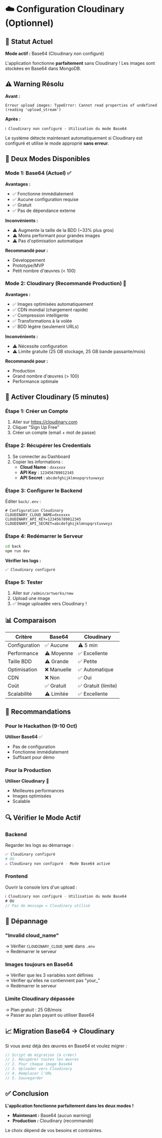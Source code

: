 # ☁️ Configuration Cloudinary (Optionnel)

## 📝 Statut Actuel

**Mode actif :** Base64 (Cloudinary non configuré)

L'application fonctionne **parfaitement** sans Cloudinary ! Les images sont stockées en Base64 dans MongoDB.

## ⚠️ Warning Résolu

**Avant :**
```
Erreur upload images: TypeError: Cannot read properties of undefined (reading 'upload_stream')
```

**Après :**
```
ℹ️ Cloudinary non configuré - Utilisation du mode Base64
```

Le système détecte maintenant automatiquement si Cloudinary est configuré et utilise le mode approprié **sans erreur**.

## 🎯 Deux Modes Disponibles

### Mode 1: Base64 (Actuel) ✅

**Avantages :**
- ✅ Fonctionne immédiatement
- ✅ Aucune configuration requise
- ✅ Gratuit
- ✅ Pas de dépendance externe

**Inconvénients :**
- ⚠️ Augmente la taille de la BDD (~33% plus gros)
- ⚠️ Moins performant pour grandes images
- ⚠️ Pas d'optimisation automatique

**Recommandé pour :**
- Développement
- Prototype/MVP
- Petit nombre d'œuvres (< 100)

### Mode 2: Cloudinary (Recommandé Production) 🚀

**Avantages :**
- ✅ Images optimisées automatiquement
- ✅ CDN mondial (chargement rapide)
- ✅ Compression intelligente
- ✅ Transformations à la volée
- ✅ BDD légère (seulement URLs)

**Inconvénients :**
- ⚠️ Nécessite configuration
- ⚠️ Limite gratuite (25 GB stockage, 25 GB bande passante/mois)

**Recommandé pour :**
- Production
- Grand nombre d'œuvres (> 100)
- Performance optimale

## 🔧 Activer Cloudinary (5 minutes)

### Étape 1: Créer un Compte

1. Aller sur https://cloudinary.com
2. Cliquer "Sign Up Free"
3. Créer un compte (email + mot de passe)

### Étape 2: Récupérer les Credentials

1. Se connecter au Dashboard
2. Copier les informations :
   - **Cloud Name** : `dxxxxxx`
   - **API Key** : `123456789012345`
   - **API Secret** : `abcdefghijklmnopqrstuvwxyz`

### Étape 3: Configurer le Backend

Éditer `back/.env` :

```env
# Configuration Cloudinary
CLOUDINARY_CLOUD_NAME=dxxxxxx
CLOUDINARY_API_KEY=123456789012345
CLOUDINARY_API_SECRET=abcdefghijklmnopqrstuvwxyz
```

### Étape 4: Redémarrer le Serveur

```bash
cd back
npm run dev
```

**Vérifier les logs :**
```
✅ Cloudinary configuré
```

### Étape 5: Tester

1. Aller sur `/admin/artworks/new`
2. Upload une image
3. ✅ Image uploadée vers Cloudinary !

## 📊 Comparaison

| Critère | Base64 | Cloudinary |
|---------|--------|------------|
| Configuration | ✅ Aucune | ⚠️ 5 min |
| Performance | ⚠️ Moyenne | ✅ Excellente |
| Taille BDD | ⚠️ Grande | ✅ Petite |
| Optimisation | ❌ Manuelle | ✅ Automatique |
| CDN | ❌ Non | ✅ Oui |
| Coût | ✅ Gratuit | ✅ Gratuit (limite) |
| Scalabilité | ⚠️ Limitée | ✅ Excellente |

## 🎯 Recommandations

### Pour le Hackathon (9-10 Oct)
**Utiliser Base64** ✅
- Pas de configuration
- Fonctionne immédiatement
- Suffisant pour démo

### Pour la Production
**Utiliser Cloudinary** 🚀
- Meilleures performances
- Images optimisées
- Scalable

## 🔍 Vérifier le Mode Actif

### Backend
Regarder les logs au démarrage :
```bash
✅ Cloudinary configuré
# OU
⚠️ Cloudinary non configuré - Mode Base64 activé
```

### Frontend
Ouvrir la console lors d'un upload :
```javascript
ℹ️ Cloudinary non configuré - Utilisation du mode Base64
# OU
// Pas de message = Cloudinary utilisé
```

## 🐛 Dépannage

### "Invalid cloud_name"
→ Vérifier `CLOUDINARY_CLOUD_NAME` dans `.env`  
→ Redémarrer le serveur

### Images toujours en Base64
→ Vérifier que les 3 variables sont définies  
→ Vérifier qu'elles ne contiennent pas "your_"  
→ Redémarrer le serveur

### Limite Cloudinary dépassée
→ Plan gratuit : 25 GB/mois  
→ Passer au plan payant ou utiliser Base64

## 📈 Migration Base64 → Cloudinary

Si vous avez déjà des œuvres en Base64 et voulez migrer :

```javascript
// Script de migration (à créer)
// 1. Récupérer toutes les œuvres
// 2. Pour chaque image Base64
// 3. Uploader vers Cloudinary
// 4. Remplacer l'URL
// 5. Sauvegarder
```

## ✅ Conclusion

**L'application fonctionne parfaitement dans les deux modes !**

- **Maintenant :** Base64 (aucun warning)
- **Production :** Cloudinary (recommandé)

Le choix dépend de vos besoins et contraintes.
